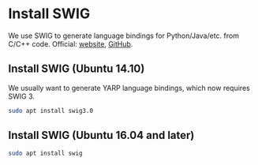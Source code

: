 # Install SWIG

We use SWIG to generate language bindings for Python/Java/etc. from C/C++ code. Official: [website](http://www.swig.org/), [GitHub](https://github.com/swig/swig).

## Install SWIG (Ubuntu 14.10)

We usually want to generate YARP language bindings, which now requires SWIG 3.

```bash
sudo apt install swig3.0
```

## Install SWIG (Ubuntu 16.04 and later)

```bash
sudo apt install swig
```
